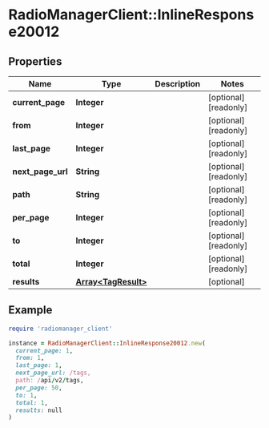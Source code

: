 # RadioManagerClient::InlineResponse20012

## Properties

| Name | Type | Description | Notes |
| ---- | ---- | ----------- | ----- |
| **current_page** | **Integer** |  | [optional][readonly] |
| **from** | **Integer** |  | [optional][readonly] |
| **last_page** | **Integer** |  | [optional][readonly] |
| **next_page_url** | **String** |  | [optional][readonly] |
| **path** | **String** |  | [optional][readonly] |
| **per_page** | **Integer** |  | [optional][readonly] |
| **to** | **Integer** |  | [optional][readonly] |
| **total** | **Integer** |  | [optional][readonly] |
| **results** | [**Array&lt;TagResult&gt;**](TagResult.md) |  | [optional] |

## Example

```ruby
require 'radiomanager_client'

instance = RadioManagerClient::InlineResponse20012.new(
  current_page: 1,
  from: 1,
  last_page: 1,
  next_page_url: /tags,
  path: /api/v2/tags,
  per_page: 50,
  to: 1,
  total: 1,
  results: null
)
```

